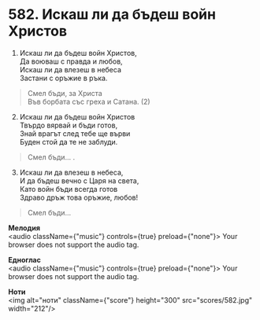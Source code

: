 # 582. Искаш ли да бъдеш войн Христов

1. Искаш ли да бъдеш войн Христов,  
Да воюваш с правда и любов,  
Искаш ли да влезеш в небеса  
Застани с оръжие в ръка.  

> Смел бъди, за Христа  
> Във борбата със греха и Сатана. (2)

2. Искаш ли да бъдеш войн Христов  
Твърдо вярвай и бъди готов,  
Знай врагът след тебе ще върви  
Буден стой да те не заблуди.  

> Смел бъди... .  

3. Искаш ли да влезеш в небеса,  
И да бъдеш вечно с Царя на света,  
Като войн бъди всегда готов  
Здраво дръж това оръжие, любов!  

> Смел бъди...

**Мелодия**  
<audio className={"music"} controls={true} preload={"none"}>
    <source src="mp3/582.mp3" type="audio/mpeg"/>
    Your browser does not support the audio tag.
</audio>

**Едноглас**  
<audio className={"music"} controls={true} preload={"none"}>
    <source src="transp/582.mp3" type="audio/mpeg"/>
    Your browser does not support the audio tag.
</audio>

**Ноти**  
<img alt="ноти" className={"score"} height="300" src="scores/582.jpg" width="212"/>
